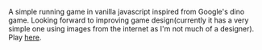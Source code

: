 A simple running game in vanilla javascript inspired from Google's dino game. Looking forward to improving game design(currently it has a very simple one using images from the internet as I'm not much of a designer). Play [here](https://www.dinorun.herokuapp.com).